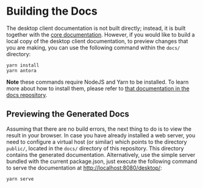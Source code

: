 # Building the Docs

The desktop client documentation is not built directly; instead, it is built together with the [core documentation](https://github.com/owncloud/docs/). However, if you would like to build a local copy of the desktop client documentation, to preview changes that you are making, you can use the following command within the `docs/` directory:

```
yarn install
yarn antora
```

**Note** these commands require NodeJS and Yarn to be installed. To learn more about how to install them, please refer to [that documentation in the docs repository](https://github.com/owncloud/docs/blob/master/docs/getting-started.md).

## Previewing the Generated Docs

Assuming that there are no build errors, the next thing to do is to view the result in your browser. In case you have already installed a web server, you need to configure a virtual host (or similar) which points to the directory `public/`, located in the `docs/` directory of this repository. This directory contains the generated documentation. Alternatively, use the simple server bundled with the current package.json, just execute the following command to serve the documentation at [http://localhost:8080/desktop/](http://localhost:8080/desktop/):

```
yarn serve
```
